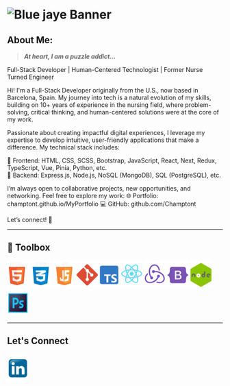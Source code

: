 # ![Blue jaye Banner](/assets/FullStack%20Developer.gif)

## About Me:

> **_At heart, I am a puzzle addict..._**

Full-Stack Developer | Human-Centered Technologist | Former Nurse Turned Engineer

Hi! I'm a Full-Stack Developer originally from the U.S., now based in Barcelona, Spain. My journey into tech is a natural evolution of my skills, building on 10+ years of experience in the nursing field, where problem-solving, critical thinking, and human-centered solutions were at the core of my work.

Passionate about creating impactful digital experiences, I leverage my expertise to develop intuitive, user-friendly applications that make a difference. My technical stack includes:

🔹 Frontend: HTML, CSS, SCSS, Bootstrap, JavaScript, React, Next, Redux, TypeScript, Vue, Pinia, Python, etc. <br/>
🔹 Backend: Express.js, Node.js, NoSQL (MongoDB), SQL (PostgreSQL), etc.

I’m always open to collaborative projects, new opportunities, and networking. Feel free to explore my work:
🌐 Portfolio: <a>champtont.github.io/MyPortfolio</a>
💻 GitHub: <a>github.com/Champtont</a>

Let’s connect! 🚀

---

## 🧰 Toolbox

<img src="/assets/HTMLlogo.png" alt="Html logo" width="50px"/> <img src="/assets/CSSlogo.png" alt="Css logo" width="50px"> <img src="/assets/JSlogo.png" alt="JavaScript Logo" width="50px"/> <img src="/assets/gitlogo.png" alt="git logo" width="50px"/><img src="/assets/TSlogo.png" alt="typescript logo" width="50px"/> <img src="/assets/Reactlogo.png" alt="react logo" width="50px"/> <img src="/assets/Reduxlogo.png" alt="redux logo" width="50px"/> <img src="/assets/Bootstraplogo.png" alt="bootstrap logo" width="50px"/> <img src="/assets/nodejslogo.png" alt="node.js logo" width="50px"/> <img src="/assets/Photoshoplogo.png" alt="Photoshop logo" width="50px"/>

---

## Let's Connect

<a href="https://www.linkedin.com/in/courtney-hampton-thomas-4942a8257/"><img src="/assets/linkedinlogo.png" alt="linkedin Link" width="50px"/></a>

<!--
**Champtont/Champtont** is a ✨ _special_ ✨ repository because its `README.md` (this file) appears on your GitHub profile.

Here are some ideas to get you started:

- 🔭 I’m currently working on ...
- 🌱 I’m currently learning ...
- 👯 I’m looking to collaborate on ...
- 🤔 I’m looking for help with ...
- 💬 Ask me about ...
- 📫 How to reach me: ...
- 😄 Pronouns: ...
- ⚡ Fun fact: ...
-->
